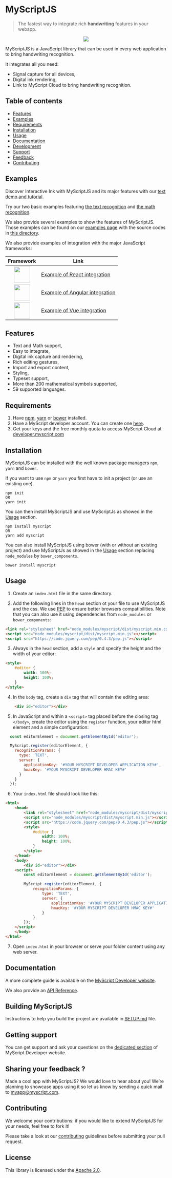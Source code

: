 # MyScriptJS
> The fastest way to integrate rich **handwriting** features in your webapp.

<div align="center">
  <img src="preview.gif">
</div>

MyScriptJS is a JavaScript library that can be used in every web application to bring handwriting recognition.

It integrates all you need:

* Signal capture for all devices,
* Digital ink rendering,
* Link to MyScript Cloud to bring handwriting recognition.

## Table of contents

* [Features](https://github.com/MyScript/MyScriptJS#features)
* [Examples](https://github.com/MyScript/MyScriptJS#examples)
* [Requirements](https://github.com/MyScript/MyScriptJS#requirements)
* [Installation](https://github.com/MyScript/MyScriptJS#installation)
* [Usage](https://github.com/MyScript/MyScriptJS#usage)
* [Documentation](https://github.com/MyScript/MyScriptJS#documentation)
* [Development](https://github.com/MyScript/MyScriptJS#development)
* [Support](https://github.com/MyScript/MyScriptJS#support)
* [Feedback](https://github.com/MyScript/MyScriptJS#sharing-your-feedback)
* [Contributing](https://github.com/MyScript/MyScriptJS#contributing)


## Examples

Discover Interactive Ink with MyScriptJS and its major features with our [text demo and tutorial](http://webdemo.myscript.com/views/text.html).

Try our two basic examples featuring [the text recognition](https://myscript.github.io/MyScriptJS//examples/v4/websocket_text_iink.html) and [the math recognition](https://myscript.github.io/MyScriptJS/examples/v4/websocket_math_iink.html).

We also provide several examples to show the features of MyScriptJS. Those examples can be found on our [examples page](https://myscript.github.io/MyScriptJS/examples/) with the source codes in [this directory](https://github.com/MyScript/MyScriptJS/tree/master/examples).

We also provide examples of integration with the major JavaScript frameworks:

| Framework | Link |
| --- | --- |
|   <div align="center"><img src="assets/react.svg" style="height:50px"></div> | [Example of React integration](https://github.com/MyScript/web-integration-samples/tree/master/react-integration-examples) |
|   <div align="center"><img src="assets/angular.svg" style="height:50px"></div> | [Example of Angular integration](https://github.com/MyScript/web-integration-samples/tree/master/angular-integration-examples) |
|   <div align="center"><img src="assets/vue.svg" style="height:50px"></div> | [Example of Vue integration](https://github.com/MyScript/web-integration-samples/tree/master/vue-integration-examples) |

## Features

* Text and Math support,
* Easy to integrate,
* Digital ink capture and rendering,
* Rich editing gestures,
* Import and export content,
* Styling,
* Typeset support,
* More than 200 mathematical symbols supported,
* 59 supported languages.

## Requirements

1. Have [npm](https://www.npmjs.com/get-npm), [yarn](https://yarnpkg.com/en/docs/install#linux-tab) or [bower](https://bower.io/#install-bower) installed.
2. Have a MyScript developer account. You can create one [here](https://developer.myscript.com/support/account/registering-myscript-cloud/).
3. Get your keys and the free monthly quota to access MyScript Cloud at [developer.myscript.com](https://developer.myscript.com/getting-started/web)

## Installation

MyScriptJS can be installed with the well known package managers `npm`, `yarn` and `bower`. 

If you want to use `npm` or `yarn` you first have to init a project (or use an existing one). 

```shell
npm init
OR
yarn init 
```

You can then install MyScriptJS and use MyScriptJs as showed in the [Usage](https://github.com/MyScript/MyScriptJS#usage) section.

```shell
npm install myscript
OR
yarn add myscript
```

You can also install MyScriptJS using bower (with or without an existing project) and use MyScriptJs as showed in the [Usage](https://github.com/MyScript/MyScriptJS#usage) section replacing `node_modules` by `bower_components`.

```shell
bower install myscript
```


## Usage

1. Create an `index.html` file in the same directory.

2. Add the following lines in the `head` section ot your file to use MyScriptJS and the css. We use [PEP](https://github.com/jquery/PEP) to ensure better browsers compatibilities. Note that you can also use it using dependencies from `node_modules` or `bower_components`:
```html
<link rel="stylesheet" href="node_modules/myscript/dist/myscript.min.css"/>
<script src="node_modules/myscript/dist/myscript.min.js"></script>
<script src="https://code.jquery.com/pep/0.4.3/pep.js"></script>
```

3. Always in the `head` section, add a `style` and specify the height and the width of your editor:
```html
<style>
    #editor {
        width: 100%;
        height: 100%;
    }
</style>
```

4. In the `body` tag, create a `div` tag that will contain the editing area:
```html
    <div id="editor"></div>
```

5. In JavaScript and within a `<script>` tag placed before the closing tag `</body>`, create the editor using the `register` function, your editor html element and a simple configuration:
```javascript
  const editorElement = document.getElementById('editor');

  MyScript.register(editorElement, {
    recognitionParams: {
      type: 'TEXT',
      server: {
        applicationKey: '#YOUR MYSCRIPT DEVELOPER APPLICATION KEY#',
        hmacKey: '#YOUR MYSCRIPT DEVELOPER HMAC KEY#'
      }
    }
  });
```

6. Your `index.html` file should look like this:
```html
<html>
    <head>
        <link rel="stylesheet" href="node_modules/myscript/dist/myscript.min.css"/>
        <script src="node_modules/myscript/dist/myscript.min.js"></script>
        <script src="https://code.jquery.com/pep/0.4.3/pep.js"></script>
        <style>
            #editor {
                width: 100%;
                height: 100%;
            }
        </style>
    </head>
    <body>
        <div id="editor"></div>
    <script>
        const editorElement = document.getElementById('editor');

        MyScript.register(editorElement, {
            recognitionParams: {
                type: 'TEXT',
                server: {
                    applicationKey: '#YOUR MYSCRIPT DEVELOPER APPLICATION KEY#',
                    hmacKey: '#YOUR MYSCRIPT DEVELOPER HMAC KEY#'
                }
            }
        });
    </script>
    </body>
</html>
```

7. Open `index.html` in your browser or serve your folder content using any web server.



## Documentation

A more complete guide is available on the [MyScript Developer website](https://developer.myscript.com/docs/interactive-ink/latest/web/myscriptjs/).

We also provide an [API Reference](https://myscript.github.io/MyScriptJS/docs).

## Building MyScriptJS

Instructions to help you build the project are available in [SETUP.md](https://github.com/MyScript/MyScriptJS/blob/master/SETUP.md) file.


## Getting support

You can get support and ask your questions on the [dedicated section](https://developer-support.myscript.com/support/discussions/forums/16000096021) of MyScript Developer website.

## Sharing your feedback ?

Made a cool app with MyScriptJS? We would love to hear about you!
We’re planning to showcase apps using it so let us know by sending a quick mail to [myapp@myscript.com](mailto://myapp@myscript.com).

## Contributing

We welcome your contributions: if you would like to extend MyScriptJS for your needs, feel free to fork it! 

Please take a look at our [contributing](https://github.com/MyScript/MyScriptJS/blob/master/CONTRIBUTING.md) guidelines before submitting your pull request.

## License
This library is licensed under the [Apache 2.0](http://opensource.org/licenses/Apache-2.0).